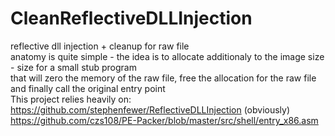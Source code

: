 # CleanReflectiveDLLInjection
reflective dll injection + cleanup for raw file\
anatomy is quite simple - the idea is to allocate additionaly to the image size - size for a small stub program\
that will zero the memory of the raw file, free the allocation for the raw file and finally call the original entry point\
This project relies heavily on:\
https://github.com/stephenfewer/ReflectiveDLLInjection (obviously)\
https://github.com/czs108/PE-Packer/blob/master/src/shell/entry_x86.asm

